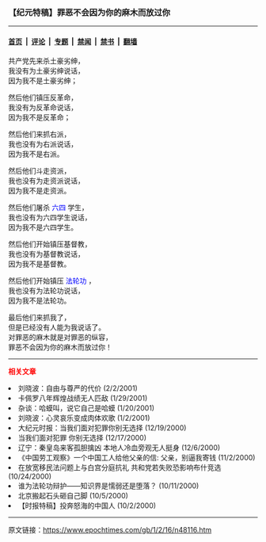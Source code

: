 ### 【纪元特稿】罪恶不会因为你的麻木而放过你

---

#### [首页](../../../..?n48116) &nbsp;|&nbsp; [评论](../../../../../epoch-comment?n48116) &nbsp;|&nbsp; [专题](../../../../../epoch-special?n48116) &nbsp;|&nbsp; [禁闻](../../../../../epoch-news?n48116) &nbsp;|&nbsp; [禁书](../../../../../books?n48116) &nbsp;|&nbsp; [翻墙](https://github.com/gfw-breaker/nogfw/blob/master/README.md?n48116)


<div class="post_content" id="artbody" itemprop="articleBody">
 <!-- article content begin -->
 <p>
  共产党先来杀土豪劣绅，
  <br/>
  我没有为土豪劣绅说话，
  <br/>
  因为我不是土豪劣绅；
 </p>
 <p>
  然后他们镇压反革命，
  <br/>
  我没有为反革命说话，
  <br/>
  因为我不是反革命；
 </p>
 <p>
  然后他们来抓右派，
  <br/>
  我也没有为右派说话，
  <br/>
  因为我不是右派。
 </p>
 <p>
  然后他们斗走资派，
  <br/>
  我也没有为走资派说话，
  <br/>
  因为我不是走资派。
 </p>
 <p>
  然后他们屠杀
  <ok href="https://www.epochtimes.com/news/epochnews/news/Focus.asp?Focus_ID=1102">
   <font color="blue">
    六四
   </font>
  </ok>
  学生，
  <br/>
  我也没有为六四学生说话，
  <br/>
  因为我不是六四学生。
 </p>
 <p>
  然后他们开始镇压基督教，
  <br/>
  我也没有为基督教说话，
  <br/>
  因为我不是基督教。
 </p>
 <p>
  然后他们开始镇压
  <ok href="http://falundafa.org">
   <font color="blue">
    法轮功
   </font>
  </ok>
  ，
  <br/>
  我也没有为法轮功说话，
  <br/>
  因为我不是法轮功。
 </p>
 <p>
  最后他们来抓我了，
  <br/>
  但是已经没有人能为我说话了。
  <br/>
  对罪恶的麻木就是对罪恶的纵容，
  <br/>
  罪恶不会因为你的麻木而放过你！
 </p>
 <hr/>
 <p>
  <b>
   <font color="red">
    相关文章
   </font>
  </b>
  <br/>
 </p>
 <li>
  <ok href="http://epochtimes.com/news/epochnews/newscontent.asp?ID=42353" target="_blank">
   刘晓波：自由与尊严的代价
  </ok>
  (2/2/2001)
  <li>
   <ok href="http://epochtimes.com/news/epochnews/newscontent.asp?ID=40505" target="_blank">
    卡佩罗八年辉煌战绩无人匹敌
   </ok>
   (1/29/2001)
   <li>
    <ok href="http://epochtimes.com/news/epochnews/newscontent.asp?ID=37335" target="_blank">
     杂谈：哈蟆叫，说它自己是哈蟆
    </ok>
    (1/20/2001)
    <li>
     <ok href="http://epochtimes.com/news/epochnews/newscontent.asp?ID=28824" target="_blank">
      刘晓波：心灵哀乐变成肉体欢歌
     </ok>
     (1/2/2001)
     <li>
      <ok href="http://epochtimes.com/news/epochnews/newscontent.asp?ID=25349" target="_blank">
       大纪元时报：当我们面对犯罪你别无选择
      </ok>
      (12/19/2000)
      <li>
       <ok href="http://epochtimes.com/news/epochnews/newscontent.asp?ID=25050" target="_blank">
        当我们面对犯罪 你别无选择
       </ok>
       (12/17/2000)
       <li>
        <ok href="http://epochtimes.com/news/epochnews/newscontent.asp?ID=22299" target="_blank">
         辽宁：秦皇岛来客孤胆擒凶 本地人冷血旁观无人挺身
        </ok>
        (12/6/2000)
        <li>
         <ok href="http://epochtimes.com/news/epochnews/newscontent.asp?ID=7626" target="_blank">
          《中国劳工观察》一个中国工人给他父亲的信: 父亲，别逼我寄钱
         </ok>
         (11/2/2000)
         <li>
          <ok href="http://epochtimes.com/news/epochnews/newscontent.asp?ID=6391" target="_blank">
           在放宽移民法问题上与白宫分庭抗礼 共和党若失败恐影响布什竞选
          </ok>
          (10/24/2000)
          <li>
           <ok href="http://epochtimes.com/news/epochnews/newscontent.asp?ID=4578" target="_blank">
            谁为法轮功辩护——知识界是懦弱还是堕落？
           </ok>
           (10/11/2000)
           <li>
            <ok href="http://epochtimes.com/news/epochnews/newscontent.asp?ID=4075" target="_blank">
             北京搬起石头砸自己脚
            </ok>
            (10/5/2000)
            <li>
             <ok href="http://epochtimes.com/news/epochnews/newscontent.asp?ID=3645" target="_blank">
              【时报特稿】投奔怒海的中国人
             </ok>
             (10/2/2000)
             <br/>
             <!-- article content end -->
             <div id="below_article_ad">
             </div>
            </li>
           </li>
          </li>
         </li>
        </li>
       </li>
      </li>
     </li>
    </li>
   </li>
  </li>
 </li>
</div>


---

原文链接：https://www.epochtimes.com/gb/1/2/16/n48116.htm